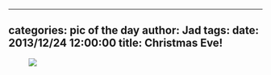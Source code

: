 
---
categories: pic of the day
author: Jad
tags: 
date: 2013/12/24 12:00:00
title: Christmas Eve!
---

<figure>
<img src="/img/2013/12/24/img_8744_medium.jpg" />
<figcaption></figcaption>
</figure>
